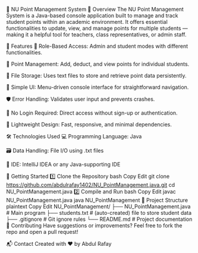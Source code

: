 📌 NU Point Management System
📖 Overview
The NU Point Management System is a Java-based console application built to manage and track student points within an academic environment. It offers essential functionalities to update, view, and manage points for multiple students — making it a helpful tool for teachers, class representatives, or admin staff.

🚀 Features
🔐 Role-Based Access: Admin and student modes with different functionalities.

🎯 Point Management: Add, deduct, and view points for individual students.

💾 File Storage: Uses text files to store and retrieve point data persistently.

🧭 Simple UI: Menu-driven console interface for straightforward navigation.

🛡 Error Handling: Validates user input and prevents crashes.

📄 No Login Required: Direct access without sign-up or authentication.

🧠 Lightweight Design: Fast, responsive, and minimal dependencies.

🛠 Technologies Used
💻 Programming Language: Java

🗃 Data Handling: File I/O using .txt files

🧰 IDE: IntelliJ IDEA or any Java-supporting IDE

🚀 Getting Started
1️⃣ Clone the Repository
bash
Copy
Edit
git clone https://github.com/abdulrafay1402/NU_PointManagement.java.git
cd NU_PointManagement.java
2️⃣ Compile and Run
bash
Copy
Edit
javac NU_PointManagement.java
java NU_PointManagement
📁 Project Structure
plaintext
Copy
Edit
NU_PointManagement/
├── NU_PointManagement.java   # Main program
├── students.txt              # (auto-created) file to store student data
├── .gitignore                # Git ignore rules
└── README.md                 # Project documentation
🙌 Contributing
Have suggestions or improvements? Feel free to fork the repo and open a pull request!

📬 Contact
Created with ❤️ by Abdul Rafay

